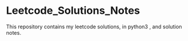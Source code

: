 # Leetcode_Solutions_Notes
This repository contains my leetcode solutions, in python3 , and solution notes.
